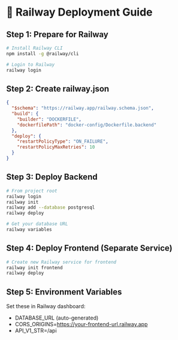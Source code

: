 # 🚂 Railway Deployment Guide

## Step 1: Prepare for Railway
```bash
# Install Railway CLI
npm install -g @railway/cli

# Login to Railway
railway login
```

## Step 2: Create railway.json
```json
{
  "$schema": "https://railway.app/railway.schema.json",
  "build": {
    "builder": "DOCKERFILE",
    "dockerfilePath": "docker-config/Dockerfile.backend"
  },
  "deploy": {
    "restartPolicyType": "ON_FAILURE",
    "restartPolicyMaxRetries": 10
  }
}
```

## Step 3: Deploy Backend
```bash
# From project root
railway login
railway init
railway add --database postgresql
railway deploy

# Get your database URL
railway variables
```

## Step 4: Deploy Frontend (Separate Service)
```bash
# Create new Railway service for frontend
railway init frontend
railway deploy
```

## Step 5: Environment Variables
Set these in Railway dashboard:
- DATABASE_URL (auto-generated)
- CORS_ORIGINS=https://your-frontend-url.railway.app
- API_V1_STR=/api